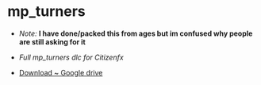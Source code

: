 # mp_turners

- *Note:* **I have done/packed this from ages but im confused why people are still asking for it**

- *Full mp_turners dlc for Citizenfx*
- [Download ~ Google drive](https://drive.google.com/file/d/1vXvEkj11VFad9UvTv3nzyzNWZ-qk0bPr/view?usp=sharing)
